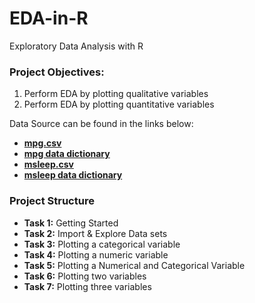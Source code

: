# EDA-in-R
Exploratory Data Analysis with R


### Project Objectives:
1.	Perform EDA by plotting qualitative variables
2.	Perform EDA by plotting quantitative variables

Data Source can be found in the links below:
- __[mpg.csv](https://www.kaggle.com/datasets/arielfelices/acaf-dataset-collection?select=mpg.csv_)__
- __[mpg data dictionary](https://www.kaggle.com/datasets/arielfelices/acaf-dataset-collection?select=mpg_data_dictionary.pdf)__
- __[msleep.csv](https://www.kaggle.com/datasets/arielfelices/acaf-dataset-collection?select=msleep.csv)__
- __[msleep data dictionary](https://www.kaggle.com/datasets/arielfelices/acaf-dataset-collection?select=msleep_data_dictionary.pdf)__

### Project Structure
- __Task 1:__ Getting Started
- __Task 2:__ Import & Explore Data sets
- __Task 3:__ Plotting a categorical variable
- __Task 4:__ Plotting a numeric variable 
- __Task 5:__ Plotting a Numerical and Categorical Variable
- __Task 6:__ Plotting two variables
- __Task 7:__ Plotting three variables
